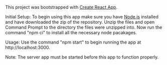 This project was bootstrapped with [Create React App](https://github.com/facebook/create-react-app).

Initial Setup:
To begin using this app make sure you have [Node.js](https://nodejs.org/en/download/) installed and have downloaded the zip of the repository. Unzip the files and open Command Prompt to the directory the files were unzipped into. Now run the command "npm ci" to install all the necessary node pacakages.

Usage:
Use the command "npm start" to begin running the app at http://localhost:3000.

Note:
The server app must be started before this app to function properly.
